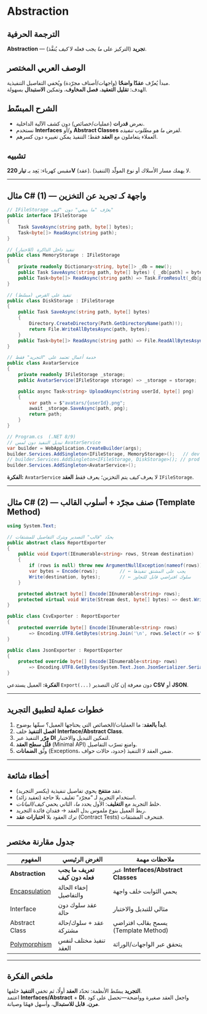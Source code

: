 # **Abstraction**

## الترجمة الحرفية  
**Abstraction** — **تجريد** (التركيز على *ما* يجب فعله لا *كيف* يُنفَّذ).

## الوصف العربي المختصر  
مبدأ يُعرِّف **عقدًا واضحًا** (واجهات/أصناف مجرّدة) ويُخفي التفاصيل التنفيذية.  
الهدف: **تقليل التعقيد**، **فصل المخاوف**، وتمكين **الاستبدال** بسهولة.

## الشرح المبسّط  
- نعرض **قدرات** (عمليات/خصائص) دون كشف الآلية الداخلية.  
- نستخدم **Interfaces** و/أو **Abstract Classes** لفرض *ما هو مطلوب تنفيذه*.  
- العملاء يتعاملون مع **العقد** فقط؛ التنفيذ يمكن تغييره دون كسرهم.

## تشبيه  
مقبس كهرباء: يَعِد بـ **تيار 220V** (عقد). لا يهمك مسار الأسلاك أو نوع المولّد (التنفيذ).

---

## مثال C# (1) — واجهة كـ **تجريد** عن التخزين

```csharp
// IFileStorage يعرّف "ما ينبغي" دون "كيف"
public interface IFileStorage
{
    Task SaveAsync(string path, byte[] bytes);
    Task<byte[]> ReadAsync(string path);
}

// تنفيذ داخل الذاكرة (للاختبار)
public class MemoryStorage : IFileStorage
{
    private readonly Dictionary<string, byte[]> _db = new();
    public Task SaveAsync(string path, byte[] bytes) { _db[path] = bytes; return Task.CompletedTask; }
    public Task<byte[]> ReadAsync(string path) => Task.FromResult(_db[path]);
}

// تنفيذ على القرص (مبسّط)
public class DiskStorage : IFileStorage
{
    public Task SaveAsync(string path, byte[] bytes)
    {
        Directory.CreateDirectory(Path.GetDirectoryName(path)!);
        return File.WriteAllBytesAsync(path, bytes);
    }
    public Task<byte[]> ReadAsync(string path) => File.ReadAllBytesAsync(path);
}

// خدمة أعمال تعتمد على "التجريد" فقط
public class AvatarService
{
    private readonly IFileStorage _storage;
    public AvatarService(IFileStorage storage) => _storage = storage;

    public async Task<string> UploadAsync(string userId, byte[] png)
    {
        var path = $"avatars/{userId}.png";
        await _storage.SaveAsync(path, png);
        return path;
    }
}
```

```csharp
// Program.cs  (.NET 8/9)
// تبديل التنفيذ دون لمس AvatarService
var builder = WebApplication.CreateBuilder(args);
builder.Services.AddSingleton<IFileStorage, MemoryStorage>();   // dev
// builder.Services.AddSingleton<IFileStorage, DiskStorage>(); // prod
builder.Services.AddSingleton<AvatarService>();
```

**الفكرة:** `AvatarService` لا يعرف *كيف* يتم التخزين؛ يعرف فقط **العقد** `IFileStorage`.

---

## مثال C# (2) — صنف **مجرّد** + أسلوب القالب (Template Method)

```csharp
using System.Text;

// يحدّد "قالب" التصدير ويترك التفاصيل للمشتقات
public abstract class ReportExporter
{
    public void Export(IEnumerable<string> rows, Stream destination)
    {
        if (rows is null) throw new ArgumentNullException(nameof(rows));
        var bytes = Encode(rows);        // ← يجب على المشتق تنفيذها
        Write(destination, bytes);       // ← سلوك افتراضي قابل للتجاوز
    }

    protected abstract byte[] Encode(IEnumerable<string> rows);
    protected virtual void Write(Stream dest, byte[] bytes) => dest.Write(bytes, 0, bytes.Length);
}

public class CsvExporter : ReportExporter
{
    protected override byte[] Encode(IEnumerable<string> rows)
        => Encoding.UTF8.GetBytes(string.Join('\n', rows.Select(r => $"\"{r.Replace("\"","\"\"")}\"")));
}

public class JsonExporter : ReportExporter
{
    protected override byte[] Encode(IEnumerable<string> rows)
        => Encoding.UTF8.GetBytes(System.Text.Json.JsonSerializer.Serialize(rows));
}
```

**الفكرة:** العميل يستدعي `Export(...)` دون معرفة إن كان التصدير **CSV** أو **JSON**.

---

## خطوات عملية لتطبيق التجريد
1. **ابدأ بالعقد**: ما العمليات/الخصائص التي يحتاجها العميل؟ سمِّها بوضوح.  
2. **افصل التنفيذ** خلف **Interface/Abstract Class**.  
3. **مرّر** التنفيذ عبر **DI** لتمكين التبديل والاختبار.  
4. **قلّل سطح العقد** (Minimal API) وامنع تسرّب التفاصيل.  
5. وثّق **الضمانات** (Exceptions، حدود، حالات حواف) ضمن العقد لا التنفيذ.

---

## أخطاء شائعة
- عقد **منتفخ** يحوي تفاصيل تنفيذية (يكسر التجريد).  
- استخدام التجريد لـ “مجرّد” تغليف بلا حاجة (تعقيد زائد).  
- خلط التجريد مع **التغليف**: الأول يحدد *ما*، الثاني يحمي *كيف/البيانات*.  
- ربط العميل بنوع ملموس بدل العقد → فقدان فائدة التجريد.  
- ترك العقود بلا **اختبارات عقد** (Contract Tests) فتنحرف المشتقات.

---

## جدول مقارنة مختصر

| المفهوم | الغرض الرئيسي | ملاحظات مهمة |
|---|---|---|
| **Abstraction** | **تعريف ما يجب فعله دون كيف** | عبر **Interfaces/Abstract Classes** |
| [Encapsulation](encapsulation.md) | إخفاء الحالة والتفاصيل | يحمي الثوابت خلف واجهة |
| Interface | عقد سلوك دون حالة | مثالي للتبديل والاختبار |
| Abstract Class | عقد + سلوك/حالة مشتركة | يسمح بقالب افتراضي (Template Method) |
| [Polymorphism](polymorphism.md) | تنفيذ مختلف لنفس العقد | يتحقق عبر الواجهات/الوراثة |

---

## ملخص الفكرة  
**التجريد** يبسّط الأنظمة: تحدّد **العقد** أولًا، ثم تخفي **التنفيذ** خلفها.  
اعتمد **Interfaces/Abstract** + **DI**، واجعل العقد صغيرة وواضحة—تحصل على كود **مرن**، **قابل للاستبدال**، وأسهل فهمًا وصيانة. 
